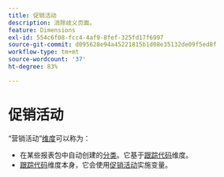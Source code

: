 ```yaml
---
title: 促销活动
description: 消除歧义页面。
feature: Dimensions
exl-id: 554c6f08-fcc4-4af9-8fef-325fd17f6997
source-git-commit: d095628e94a45221815b1d08e35132de09f5ed8f
workflow-type: tm+mt
source-wordcount: '37'
ht-degree: 83%

---
```


# 促销活动

“营销活动”[维度](overview.md)可以称为：

* 在某些报表包中自动创建的[分类](../classifications/c-classifications.md)。它基于[跟踪代码](tracking-code.md)维度。
* [跟踪代码](tracking-code.md)维度本身，它会使用[促销活动](/help/implement/vars/page-vars/campaign.md)实施变量。

